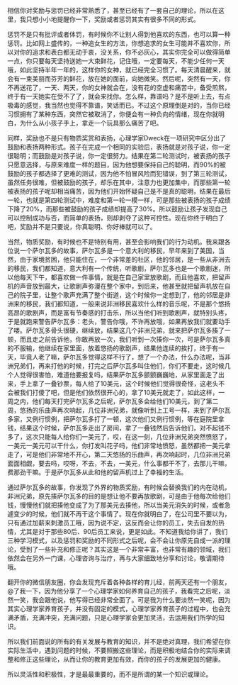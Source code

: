 相信你对奖励与惩罚已经非常熟悉了，甚至已经有了一套自己的理论，所以在这里，我只想小小地提醒你一下，奖励或者惩罚其实有很多不同的形式。

惩罚不是只有批评或者体罚，有时候你不让别人得到他喜欢的东西，也可以算一种惩罚。比如网上盛传的，一种追女生的方法，你想追求的女生可能并不喜欢你，所以对你的追求和表白都无动于衷，没关系，你不必灰心，其实你完全可以做得简单一点，你只要每天坚持送她一大束鲜花，记住哦，一定要每天，不能少任何一天哦，如此坚持半年一年的，这样你的女神，就已经完全习惯了。每天清晨醒来，就会有一束美丽而芬芳的鲜花，放在她的面前，向她微笑。然后呢，突然有一天，你不再送花了，一天、两天，你的女神就会在，没有花的空虚和痛苦中，备受煎熬，终于有一天她实在受不了了，就会来找你。怎么样，靠谱吗？是不是听上去，有点吸毒的感觉，我当然也觉得不靠谱，笑话而已。不过这个原理倒是对的，当你已经习惯拥有了某种东西，突然它被取消了，你便会有一种负向的情绪，现在你就明白，为什么从小孩子手上，拿走一个玩具那么痛苦了吧。

同样，奖励也不是只有物质奖赏和表扬，心理学家Dweck在一项研究中区分出了鼓励和表扬两种形式。孩子在完成一个相同的实验后，表扬就是对孩子说，你一定很聪明；而鼓励是对孩子说，你一定很努力。结果在第二轮测试时，被表扬的孩子只愿意选择，与原来难度一样的题目，因为他想要保持自己的聪明，而90%的被鼓励的孩子都选择了更难的测试，因为他不怕冒风险而犯错误，到了第三轮测试，虽然任务很难，但被鼓励的孩子，却乐在其中，注意力也更加集中，而那些第一轮被表扬的孩子呢却相当痛苦，因为他们开始怀疑自己是不是真的聪明，结果在最后一轮，也就是第四轮测试中，难度和第一轮一模一样，可是那些被表扬的孩子成绩下降了20%，而那些被鼓励的孩子成绩却提高了30%。所以鼓励让孩子发现自己可以控制成功与否，而简单的表扬，则却剥夺了这种可控性。现在你终于明白了吧，奖励并不是只要说，你真聪明、你好棒就可以了。

当然，物质奖励，有时候也不是特别有用，甚至会影响我们的行为动机。我来跟各位说一个萨尔瓦多的故事，萨尔瓦多是一个意大利的移民，早年来到了美国，当然，由于家境贫困，他只能住在，一个非常差的社区，他的邻居，是一些从非洲去的移民，我们都知道，意大利有一个传统，听歌剧，萨尔瓦多也是一个歌剧迷，所以他每天下午，都喜欢做一件事情，就是在自己家里放歌剧，而且他喜欢，把留声机的声音放到最大，让歌剧声弥漫在整个家中，到后来，他甚至就把留声机放在自己的院子里，让整个歌声充满了整个街道，这个时候你一定想到了，他的邻居是非洲来的移民，我们都知道，一般来说非洲移民喜欢什么样的音乐呢，不是那个悠扬高昂的歌剧声，而是富有节奏感的打击乐，所以当他们听到歌剧声，就特别头疼，于是就跑来警告萨尔瓦多：老头，警告你哦，不许再放哦，如果再放我们就要动手了喽。萨尔瓦多骨头很硬，继续放，结果这几个非洲兄弟，就来把萨尔瓦多揍了一顿，而且走之前告诉他，你敢再放一次，我们听到一次揍你一次，可是萨尔瓦多真的不服输，他继续在家里面，放着悠扬的歌剧声，结果他连续的挨打，终于有一天，毕竟人老了嘛，萨尔瓦多觉得这样不行了，想了一个办法，什么办法呢，当非洲兄弟们，再来打他的时候，打完之后萨尔瓦多叫住他们，你们不要走，这时候几个人觉得很害怕，难道他要报复吗，结果萨尔瓦多颤颤巍巍地，从家里面走了出来，手上拿了一叠钞票，每人给了10美元，这个时候他们觉得很奇怪，这老头不会被我们打傻了吧，但是他们依然很开心的，拿了10美元就走了，如此这样，一周之内，他们每天打完萨尔瓦多之后呢，萨尔瓦多会给他们10美元，到了第二周，悠扬的乐曲声再次响起，几位非洲兄弟，就像听到上工号一样，来到了萨尔瓦多家，又例行惯例，把萨尔瓦多打了一顿，这次他们又例行惯例，等在庭院里拿钱，结果这个时候，萨尔瓦多走出了房间，拿了一叠钱然后告诉他们，对不起钱不多了，这次只能每人给你们一美元了，哎，在这一刻，几位非洲兄弟突然愤怒了，一美元一美元可以干什么，你打发叫花子吗，他们非常地愤怒，虽然都把一美元拿走了，可是他们非常地不开心，第二天悠扬的乐曲声，再次响起时，几位非洲兄弟面面相觑，要去吗，哎呀，不去，不去，一美元，什么事都干不了，去那儿干嘛，费那劲干嘛。于是萨尔瓦多从此和他的留声机过上了幸福的生活。

通过萨尔瓦多的故事，你发现了外界的物质奖励，有时候会替换我们的内在动机，非洲兄弟，原先揍萨尔瓦多的目的是想让他不要再放歌剧，可是由于他每次给他们钱，慢慢他们就把揍他变成了为了那美元去揍他，所以当美元消失的时候，或者急遽变少的时候，他们就不再干这个事情了。现在你就明白了，在公司里不要以为，只有通过加薪来刺激员工哦，因为说不定，这反而会让你的员工，失去自发的热情，尤其是对于那些80后、90后员工来说，更是如此。不知道我给你讲了，我们三种学习模式，以及惩罚和奖励的不同形式之后呢，会不会让你原先自成一派的理论，受到了一些补充和修正呢？其实这是一个非常丰富，也非常有趣的领域，我们依然会在另外一门课，心理咨询与治疗，再与大家细致地分享和讨论，敬请期待哦。

翻开你的微信朋友圈，你会发现充斥着各种各样的育儿经，前两天还有一个朋友，@了我一下，因为他分享了一个心理学家如何养育自己的孩子，我看完之后呢，淡然一笑，我会跟他说，他写得已经非常全面了。可是我为什么要淡然一笑呢，因为其实心理学家养育孩子，并没有固定的模式，心理学家养育孩子的过程中，也会充满矛盾，充满冲突，充满问题，只是心理学家会更加灵活，去运用我们所学的知识。

所以我们前面说的所有的有关发展与教育的知识，并不是绝对真理，我们希望在你实际生活中，遇到问题的时候，不要照搬这些理论，而是积极地结合你的实际来调整和修正这些理论，从而让你的教育更加有效，而你的孩子的发展更加的健康。

所以灵活性和积极性，才是最最重要的，而不是所谓的某一个知识或理论。